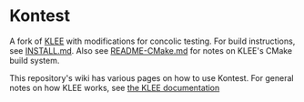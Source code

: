 # Kontest
A fork of [KLEE](http://klee.github.io/) with modifications for concolic testing.
For build instructions, see [INSTALL.md](INSTALL.md).
Also see [README-CMake.md](README-CMake.md) for notes on KLEE's CMake build system.

This repository's wiki has various pages on how to use Kontest.
For general notes on how KLEE works, see [the KLEE documentation](http://klee.github.io/docs/)
